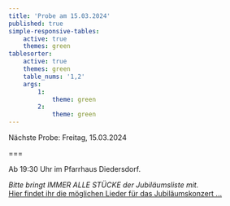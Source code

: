 ```yaml
---
title: 'Probe am 15.03.2024'
published: true
simple-responsive-tables:
    active: true
    themes: green
tablesorter:
    active: true
    themes: green
    table_nums: '1,2'
    args:
        1:
            theme: green
        2:
            theme: green
---
```


Nächste Probe: Freitag, 15.03.2024

===

Ab 19:30 Uhr im Pfarrhaus Diedersdorf.
<br/>

<i>Bitte bringt IMMER ALLE STÜCKE der Jubiläumsliste mit.</i>
<br/>
[<i class="fa fa-hand-o-right"></i> Hier findet ihr die möglichen Lieder für das Jubiläumskonzert ...](/choerchen-intern/choerchennoten/tag:Jubiläumskonzert%202025/query:Jubiläumskonzert%202025)
<br/>
<br/>




